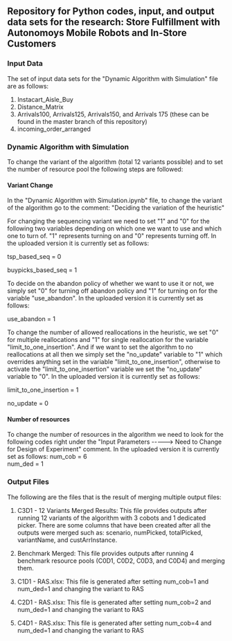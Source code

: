 ## Repository for Python codes, input, and output data sets for the research: Store Fulfillment with Autonomoys Mobile Robots and In-Store Customers

### Input Data
The set of input data sets for the "Dynamic Algorithm with Simulation" file are as follows:
1. Instacart_Aisle_Buy
2. Distance_Matrix
3. Arrivals100, Arrivals125, Arrivals150, and Arrivals 175 (these can be found in the master branch of this repository)
4. incoming_order_arranged


### Dynamic Algorithm with Simulation
To change the variant of the algorithm (total 12 variants possible) and to set the number of resource pool the following steps are followed:

#### Variant Change
In the "Dynamic Algorithm with Simulation.ipynb" file, to change the variant of the algorithm go to the comment: "Deciding the variation of the heuristic"

For changing the sequencing variant we need to set "1" and "0" for the following two variables depending on which one we want to use and which one to turn of. "1" represents turning on and "0" represents turning off. In the uploaded version it is currently set as follows:

tsp_based_seq = 0

buypicks_based_seq = 1

To decide on the abandon policy of whether we want to use it or not, we simply set "0" for turning off abandon policy and "1" for turning on for the variable "use_abandon". In the uploaded version it is currently set as follows:

use_abandon = 1


To change the number of allowed reallocations in the heuristic, we set "0" for multiple reallocations and "1" for single reallocation for the variable "limit_to_one_insertion". And if we want to set the algorithm to no reallocations at all then we simply set the "no_update" variable to "1" which overrides anything set in the variable "limit_to_one_insertion", otherwise to activate the "limit_to_one_insertion" variable we set the "no_update" variable to "0". In the uploaded version it is currently set as follows:

limit_to_one_insertion = 1

no_update = 0  

#### Number of resources
To change the number of resources in the algorithm we need to look for the following codes right under the "Input Parameters -----> Need to Change for Design of Experiment" comment. In the uploaded version it is currently set as follows:
num_cob = 6      
num_ded = 1        

### Output Files

The following are the files that is the result of merging multiple output files:
1. C3D1 - 12 Variants Merged Results: This file provides outputs after running 12 variants of the algorithm with 3 cobots and 1 dedicated picker. There are some columns that have been created after all the outputs were merged such as: scenario, numPicked, totalPicked, variantName, and custArrInstance.

2. Benchmark Merged: This file provides outputs after running 4 benchmark resource pools (C0D1, C0D2, C0D3, and C0D4) and merging them.
3. C1D1 - RAS.xlsx: This file is generated after setting num_cob=1 and num_ded=1 and changing the variant to RAS
4. C2D1 - RAS.xlsx: This file is generated after setting num_cob=2 and num_ded=1 and changing the variant to RAS
5. C4D1 - RAS.xlsx: This file is generated after setting num_cob=4 and num_ded=1 and changing the variant to RAS 
